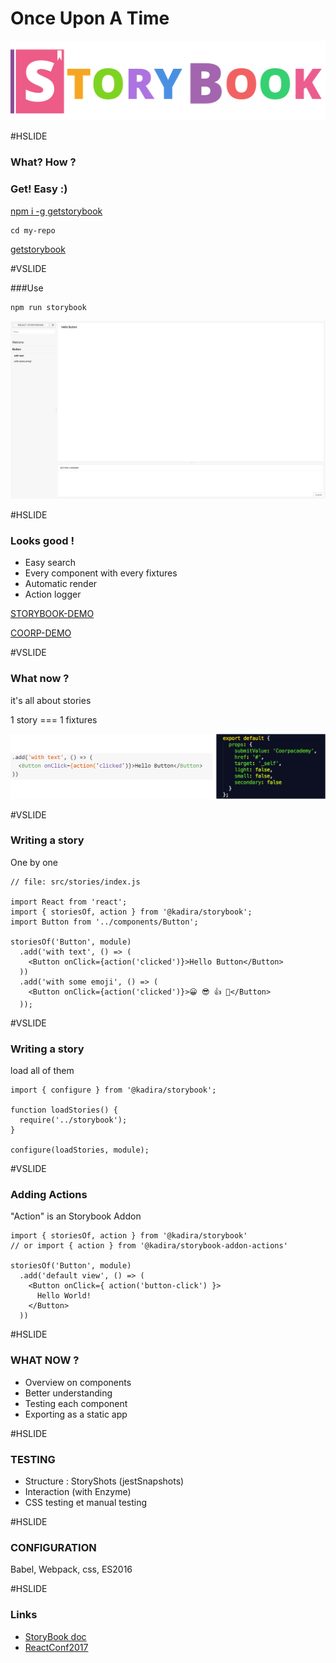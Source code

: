 # Once Upon A Time

![logobig](assets/logobig.png)

#HSLIDE
### What? How ? 
### Get! Easy :)


[npm i -g getstorybook](https://raw.githubusercontent.com/coorpacademy/tekacademy/storybook/assets/npmiStorybook.png)

```
cd my-repo
```

[getstorybook](https://raw.githubusercontent.com/coorpacademy/tekacademy/storybook/assets/getStorybook.png)

#VSLIDE

###Use

```
npm run storybook
```

![storybook1](assets/storybook1.png)

#HSLIDE

### Looks good !

- Easy search
- Every component with every fixtures
- Automatic render
- Action logger

[STORYBOOK-DEMO](http://localhost:9009/)

[COORP-DEMO](http://localhost:3004/)

#VSLIDE

### What now ?

it's all about stories

1 story === 1 fixtures

![storyFixture](assets/storyFixture.png)

#VSLIDE

### Writing a story

One by one

```
// file: src/stories/index.js

import React from 'react';
import { storiesOf, action } from '@kadira/storybook';
import Button from '../components/Button';

storiesOf('Button', module)
  .add('with text', () => (
    <Button onClick={action('clicked')}>Hello Button</Button>
  ))
  .add('with some emoji', () => (
    <Button onClick={action('clicked')}>😀 😎 👍 💯</Button>
  ));
```
#VSLIDE

### Writing a story

load all of them

```
import { configure } from '@kadira/storybook';

function loadStories() {
  require('../storybook');
}

configure(loadStories, module);

```

#VSLIDE

### Adding Actions

"Action" is an Storybook Addon

```
import { storiesOf, action } from '@kadira/storybook'
// or import { action } from '@kadira/storybook-addon-actions'

storiesOf('Button', module)
  .add('default view', () => (
    <Button onClick={ action('button-click') }>
      Hello World!
    </Button>
  ))

```


#HSLIDE

### WHAT NOW ?

- Overview on components
- Better understanding
- Testing each component
- Exporting as a static app

#HSLIDE

### TESTING

- Structure : StoryShots (jestSnapshots)
- Interaction (with Enzyme)
- CSS testing et manual testing

#HSLIDE

### CONFIGURATION

Babel, Webpack, css, ES2016

#HSLIDE

### Links

- [StoryBook doc](https://getstorybook.io/docs)
- [ReactConf2017](https://www.youtube.com/watch?v=rMf3nDUfUpY&feature=youtu.be&t=4704)

